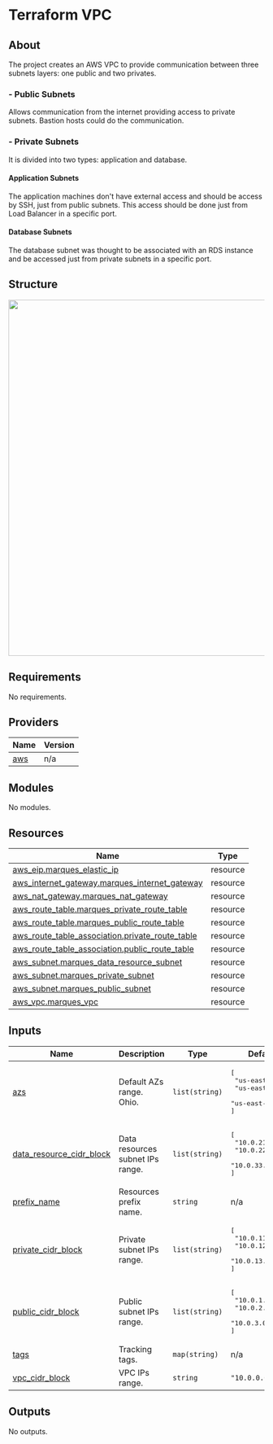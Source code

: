 # Terraform VPC

## About
The project creates an AWS VPC to provide communication between three subnets layers: one public and two privates.

### - Public Subnets
Allows communication from the internet providing access to private subnets. Bastion hosts could do the communication.

### - Private Subnets
It is divided into two types: application and database.

#### Application Subnets

The application machines don't have external access and should be access by SSH, just from public subnets. This access should be done just from Load Balancer in a specific port.

#### Database Subnets

The database subnet was thought to be associated with an RDS instance and be accessed just from private subnets in a specific port.

## Structure
<img src="https://user-images.githubusercontent.com/5325106/164470862-0a546613-65de-455e-b329-493755daab2a.png" width="600" height="700"/>

## Requirements

No requirements.

## Providers

| Name | Version |
|------|---------|
| <a name="provider_aws"></a> [aws](#provider\_aws) | n/a |

## Modules

No modules.

## Resources

| Name | Type |
|------|------|
| [aws_eip.marques_elastic_ip](https://registry.terraform.io/providers/hashicorp/aws/latest/docs/resources/eip) | resource |
| [aws_internet_gateway.marques_internet_gateway](https://registry.terraform.io/providers/hashicorp/aws/latest/docs/resources/internet_gateway) | resource |
| [aws_nat_gateway.marques_nat_gateway](https://registry.terraform.io/providers/hashicorp/aws/latest/docs/resources/nat_gateway) | resource |
| [aws_route_table.marques_private_route_table](https://registry.terraform.io/providers/hashicorp/aws/latest/docs/resources/route_table) | resource |
| [aws_route_table.marques_public_route_table](https://registry.terraform.io/providers/hashicorp/aws/latest/docs/resources/route_table) | resource |
| [aws_route_table_association.private_route_table](https://registry.terraform.io/providers/hashicorp/aws/latest/docs/resources/route_table_association) | resource |
| [aws_route_table_association.public_route_table](https://registry.terraform.io/providers/hashicorp/aws/latest/docs/resources/route_table_association) | resource |
| [aws_subnet.marques_data_resource_subnet](https://registry.terraform.io/providers/hashicorp/aws/latest/docs/resources/subnet) | resource |
| [aws_subnet.marques_private_subnet](https://registry.terraform.io/providers/hashicorp/aws/latest/docs/resources/subnet) | resource |
| [aws_subnet.marques_public_subnet](https://registry.terraform.io/providers/hashicorp/aws/latest/docs/resources/subnet) | resource |
| [aws_vpc.marques_vpc](https://registry.terraform.io/providers/hashicorp/aws/latest/docs/resources/vpc) | resource |

## Inputs

| Name | Description | Type | Default | Required |
|------|-------------|------|---------|:--------:|
| <a name="input_azs"></a> [azs](#input\_azs) | Default AZs range. Ohio. | `list(string)` | <pre>[<br>  "us-east-2a",<br>  "us-east-2b",<br>  "us-east-2c"<br>]</pre> | no |
| <a name="input_data_resource_cidr_block"></a> [data\_resource\_cidr\_block](#input\_data\_resource\_cidr\_block) | Data resources subnet IPs range. | `list(string)` | <pre>[<br>  "10.0.21.0/24",<br>  "10.0.22.0/24",<br>  "10.0.33.0/24"<br>]</pre> | no |
| <a name="input_prefix_name"></a> [prefix\_name](#input\_prefix\_name) | Resources prefix name. | `string` | n/a | yes |
| <a name="input_private_cidr_block"></a> [private\_cidr\_block](#input\_private\_cidr\_block) | Private subnet IPs range. | `list(string)` | <pre>[<br>  "10.0.11.0/24",<br>  "10.0.12.0/24",<br>  "10.0.13.0/24"<br>]</pre> | no |
| <a name="input_public_cidr_block"></a> [public\_cidr\_block](#input\_public\_cidr\_block) | Public subnet IPs range. | `list(string)` | <pre>[<br>  "10.0.1.0/24",<br>  "10.0.2.0/24",<br>  "10.0.3.0/24"<br>]</pre> | no |
| <a name="input_tags"></a> [tags](#input\_tags) | Tracking tags. | `map(string)` | n/a | yes |
| <a name="input_vpc_cidr_block"></a> [vpc\_cidr\_block](#input\_vpc\_cidr\_block) | VPC IPs range. | `string` | `"10.0.0.0/16"` | no |

## Outputs

No outputs.